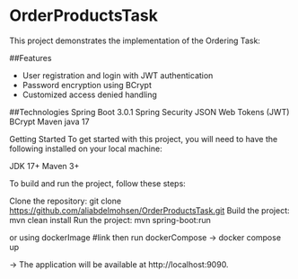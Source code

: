 # OrderProductsTask
This project demonstrates the implementation of the Ordering Task:

##Features
* User registration and login with JWT authentication
* Password encryption using BCrypt
* Customized access denied handling

##Technologies
Spring Boot 3.0.1
Spring Security
JSON Web Tokens (JWT)
BCrypt
Maven
java 17

Getting Started
To get started with this project, you will need to have the following installed on your local machine:

JDK 17+
Maven 3+

To build and run the project, follow these steps:

Clone the repository: git clone https://github.com/aliabdelmohsen/OrderProductsTask.git
Build the project: mvn clean install
Run the project: mvn spring-boot:run

or using dockerImage
#link
then run dockerCompose -> docker compose up 

-> The application will be available at http://localhost:9090.

